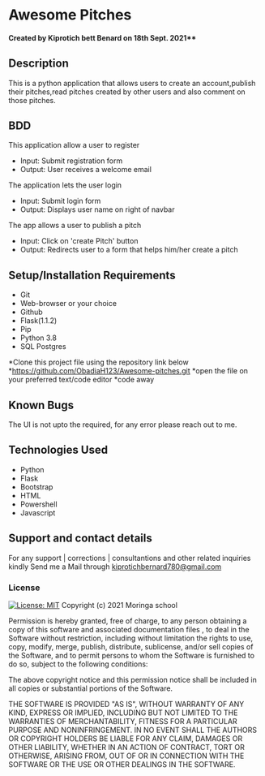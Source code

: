 # Awesome Pitches

#### Created by Kiprotich bett Benard on 18th Sept. 2021**

## Description
This is a python application that allows users to create an account,publish their pitches,read pitches created by other users and also comment on those pitches.

## BDD
This application allow a user to register
* Input: Submit registration form
* Output: User receives a welcome email

The application lets the user login
* Input: Submit login form
* Output: Displays user name on right of navbar

The app allows a user to publish a pitch
* Input: Click on 'create Pitch' button
* Output: Redirects user to a form that helps him/her create a pitch

## Setup/Installation Requirements
- Git
- Web-browser or your choice
- Github
- Flask(1.1.2)
- Pip
- Python 3.8
- SQL Postgres

*Clone this project file using the repository link below
*https://github.com/ObadiaH123/Awesome-pitches.git
*open the file on your preferred text/code editor
*code away


## Known Bugs
The UI is not upto the required, for any error please reach out to me.

## Technologies Used
* Python
* Flask
* Bootstrap
* HTML
* Powershell
* Javascript

## Support and contact details
For any support | corrections | consultantions and other related inquiries kindly Send me a Mail through kiprotichbernard780@gmail.com
### License
[![License: MIT](https://img.shields.io/badge/License-MIT-yellow.svg)](LICENSE)
Copyright (c) 2021 Moringa school

Permission is hereby granted, free of charge, to any person obtaining a copy of this software and associated documentation files , to deal in the Software without restriction, including without limitation the rights to use, copy, modify, merge, publish, distribute, sublicense, and/or sell copies of the Software, and to permit persons to whom the Software is furnished to do so, subject to the following conditions:

The above copyright notice and this permission notice shall be included in all copies or substantial portions of the Software.

THE SOFTWARE IS PROVIDED "AS IS", WITHOUT WARRANTY OF ANY KIND, EXPRESS OR IMPLIED, INCLUDING BUT NOT LIMITED TO THE WARRANTIES OF MERCHANTABILITY, FITNESS FOR A PARTICULAR PURPOSE AND NONINFRINGEMENT. IN NO EVENT SHALL THE AUTHORS OR COPYRIGHT HOLDERS BE LIABLE FOR ANY CLAIM, DAMAGES OR OTHER LIABILITY, WHETHER IN AN ACTION OF CONTRACT, TORT OR OTHERWISE, ARISING FROM, OUT OF OR IN CONNECTION WITH THE SOFTWARE OR THE USE OR OTHER DEALINGS IN THE SOFTWARE.
